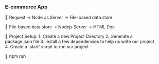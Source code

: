 ### E-commerce App

📌 Request -> Node Js Server -> File-based data store

📌 File-based data store -> Nodejs Server -> HTML Doc

📌 Project Setup:
    1. Create a new Project Directory
    2. Generate a package.json file
    3. Install a few dependencies to help us write our project
    4. Create a 'start' script to run our project

📌 npm run <script>

📌 Express allow us to set up a full-featured web server that can receive network requests and respond to them (The same as Node Js Standard Library Server but there are more features and edge cases included)

📌 Route Handlers

📌 When we enter a url in a browser our browser formulating a network request Its components:
-`host`
-`Port`
-`Path`
-`Method`
    To Your Operating System then to Network devices e.g NIC
    , To DNS Server (Host Name, IP Address) If it is host
    , That means me (local computer) Ports on your computer 
        you can have many websevers 
    , Operating system runs website whatever its port is
    , Express Listens to that port and It cares about HTTP Request not all matter but `PATH`, `METHOD`
    , Router Object has multiple router handlers 
     
📌 Automatic Submission, Looking for Input Elements Into Form and collect all names values from form 

📌 When we make a form request method type with POST request it is appended into request body instead of url bar

📌 Buffer is an array of raw information in javascript

📌 You can get form data that is embededd into body Manually but It will be a repetitive task and don't achieve DRY Principle

📌 Middle Ware Function is a function that does some pre-processing on the `req` and `res` objects that is utimately usable through Express

📌 Express created before promises .

📌 next callback function means all the processing is done

📌 req object has access to method 

📌 Globally Applying Middlewares

📌 Express server interfaces with Data storage for storing users and products list by storing it on the hardware 
users.json
products.json

📌 - Will error if we try to ope/write the same file twitce at the same time
   - Won't work if we have multiple servers running on different machines
   - We have to write to the FS everytime we want to update some data

📌 In Server Design and data management There are two main approaches for managing data:
1.Repository Approach
    - A single class (repository) is responsible for data access
       All records are stored and used as a  plain JS object
2.Active Record Approach
    - Every Record is an instance of a model class that has its own methods to CRUD operations

📌 The PlainObject type is a JavaScript object containing zero or more key-value pairs. 

📌 Better Json Formatting using JSON.stringify(<records>, null, <indentation-levels>)

📌 toString('hex') In a String Hex Format

📌 SignUp Validation Logic 

📌 Cookies are very small string of characters That servers want the browser to store

📌 Request Cookies

📌 Cookies are in encrypted format

📌 Cookies Based Authentication

📌 Dealing With COOKIES using cookie-session npm library

📌 Signing out the user

📌 Password Hashing Algorithm

📌 It IS NEVER Now to take the output of Hashing Algorithm, injecting it through Hashing Algorithm, and give you the same input earlier

📌 Rainbow Table Attack

📌 Salt is a random string of characters that is going to prevent the user from giving us a password that is too common

📌 Salting + Hashing Passwords

📌 Project Structure will be divided into Routes, Repositories, and Views Directory

📌 Adding Better Form Validation

📌 An express.js middleware for validator.s

📌 Validation vs Sanitization

📌 Sanitization modifies each field in place applying each of sanitizers in the order they were specified

📌 Route Handler is a dedicated Javascript function to receive incoming requests

📌 Exposing Public Directories


📌 There is a default value method in form which is `GET` taking all the information  of form and added to url and send url to backend

📌 method define how it is gonna be transmitted but `enctype` encoding type how form data is gonna be encoded

📌 the default value for enctype is
`application/x-www-form-urlencoded`

📌 Form Data Multipart Submission

📌 Multipart Request each part represents a different input out of the form

📌 Load Balancer receives incoming requests and divide them on one instance of server instances

📌 Different Methods of Image Storage:
🚀 Co-Located Hard Disk 
🚀 Database (The cost)
🚀 Stream Through to Centralized Datastore from cloud provider
🚀 Presigned URL 
    - The best
    - Browser makes an initial request to Servers but severs don't take the responsibility of uploading images to data store but it retures presigned Url to the browser. It has some configurations and temporary access to the browser to upload the image itself to Data store of any cloud provider you've assigned to the project before
    -Secure, Cost-Effective

📌 A presigned URL is a URL that you can provide to your users to grant temporary access to a specific S3 object

📌 Express is already written before promises and async/await

📌 Whatever we show list of files, images, comments and posts ...etc we usually refer to it as an index file

📌 🚀 A quick note any time we see a duplication among route handles that makes eyebrows refer to middle ware functions

📌

📌

📌

📌

📌

📌

📌

📌

📌

📌

📌
